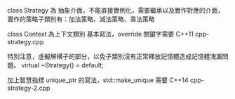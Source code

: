 
class Strategy 為 抽象介面，不能直接實例化，需要繼承以及實作對應的介面，
實作的策略子類別有：加法策略、減法策略、乘法策略

class Context 為上下文類別
基本寫法，override 關鍵字需要 C++11
cpp-strategy.cpp

特別注意，虛擬解構子的部分，以免子類別沒有正常釋放記憶體造成記憶體洩漏問題。
virtual ~Strategy() = default;

加上智慧指標 unique_ptr 的寫法，std::make_unique 需要 C++14 
cpp-strategy-2.cpp
